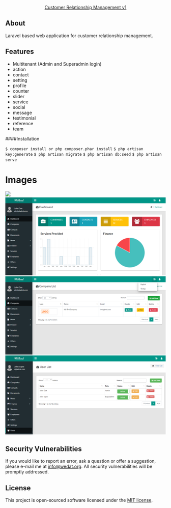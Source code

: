 
<p align="center">
<a href="https://wedat.org">Customer Relationship Management v1</a>
</p>

## About

Laravel based web application for customer relationship management. 

## Features

- Multitenant (Admin and Superadmin login)
- action
- contact
- setting
- profile
- counter
- slider
- service
- social
- message
- testimonial
- reference
- team

####Installation

`$ composer install or php composer.phar install`
`$ php artisan key:generate`
`$ php artisan migrate`
`$ php artisan db:seed`
`$ php artisan serve`

# Images
![](https://raw.githubusercontent.com/vedatbozkurt/eyonetCrm/master/public/images/1.png)
![](https://raw.githubusercontent.com/vedatbozkurt/eyonetCrm/master/public/images/2.png)
![](https://raw.githubusercontent.com/vedatbozkurt/eyonetCrm/master/public/images/3.png)
![](https://raw.githubusercontent.com/vedatbozkurt/eyonetCrm/master/public/images/4.png)


## Security Vulnerabilities

If you would like to report an error, ask a question or offer a suggestion, please e-mail me at [info@wedat.org](info@wedat.org). All security vulnerabilities will be promptly addressed.

## License

This project is open-sourced software licensed under the [MIT license](https://opensource.org/licenses/MIT).
